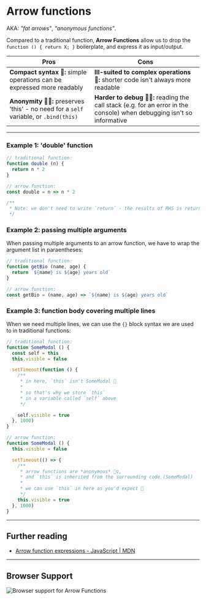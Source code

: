 # Arrow functions

AKA: _"fat arrows"_, _"anonymous functions"_.

Compared to a traditional function, **Arrow Functions** allow us to drop the `function () { return X; }` boilerplate, and express it as input/output.

| Pros | Cons |
|------------------------------------|------------------------------------|
| **Compact syntax 🎯:** simple operations can be expressed more readably | **Ill-suited to complex operations 👀:** shorter code isn't always more readable |
| **Anonymity 🕵️‍♀️:** preserves 'this' - no need for a `self` variable, or `.bind(this)` | **Harder to debug 🤷‍♂️:** reading the call stack (e.g. for an error in the console) when debugging isn't so informative |

---

### **Example 1:** 'double' function

```js
// traditional function:
function double (n) {
  return n * 2
}

// arrow function:
const double = n => n * 2

/**
 * Note: we don't need to write `return` - the results of RHS is returned
 */
```

### **Example 2:** passing multiple arguments
When passing multiple arguments to an arrow function, we have to wrap the argument list in paraentheses:

```js
// traditional function:
function getBio (name, age) {
  return `${name} is ${age} years old`
}

// arrow function:
const getBio = (name, age) => `${name} is ${age} years old`
```

### **Example 3:** function body covering multiple lines
When we need multiple lines, we can use the `{}` block syntax we are used to in traditional functions:

```js
// traditional function:
function SomeModal () {
  const self = this
  this.visible = false

  setTimeout(function () {
    /**
     * in here, `this` isn't SomeModal 😬
     * 
     * so that's why we store `this`
     * in a variable called `self` above
     */

    self.visible = true
  }, 1000)
}

// arrow function:
function SomeModal () {
  this.visible = false

  setTimeout(() => {
    /**
     * arrow functions are *anonymous* 🕵️‍♀️,
     * and `this` is inherited from the surrounding code (SomeModal)
     * 
     * we can use `this` in here as you'd expect 🎉
     */
    this.visible = true
  }, 1000)
}
```

---

## Further reading

*  [Arrow function expressions - JavaScript | MDN](https://developer.mozilla.org/en-US/docs/Web/JavaScript/Reference/Functions/Arrow_functions)

---

## Browser Support

![Browser support for Arrow Functions](https://res.cloudinary.com/ireaderinokun/image/upload/v1583930695183/caniuse-embed/all/arrow-functions.png)
